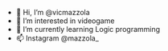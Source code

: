 - 👋 Hi, I’m @vicmazzola
- 👀 I’m interested in videogame
- 🌱 I’m currently learning Logic programming
- 📫  Instagram @mazzola_

<!---
vicmazzola/vicmazzola is a ✨ special ✨ repository because its `README.md` (this file) appears on your GitHub profile.
You can click the Preview link to take a look at your changes.
--->
